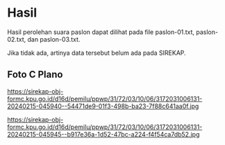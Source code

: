# Hasil

Hasil perolehan suara paslon dapat dilihat pada file paslon-01.txt, paslon-02.txt, dan paslon-03.txt.

Jika tidak ada, artinya data tersebut belum ada pada SIREKAP.

## Foto C Plano

https://sirekap-obj-formc.kpu.go.id/d16d/pemilu/ppwp/31/72/03/10/06/3172031006131-20240215-045940--54471de9-01f3-498b-ba23-7f88c641aa0f.jpg

https://sirekap-obj-formc.kpu.go.id/d16d/pemilu/ppwp/31/72/03/10/06/3172031006131-20240215-045945--b917e36a-1d52-47bc-a224-f4f54ca7db52.jpg
